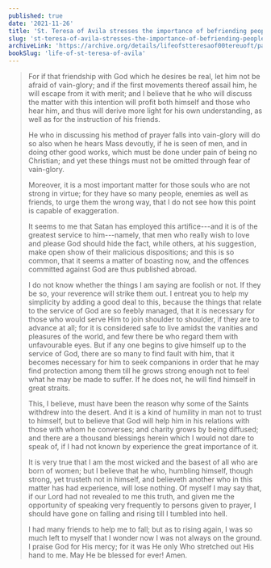 ```yaml
---
published: true
date: '2021-11-26'
title: 'St. Teresa of Avila stresses the importance of befriending people who are also earnestly striving to be holy'
slug: 'st-teresa-of-avila-stresses-the-importance-of-befriending-people-who-are-also-earnestly-striving-to-be-holy'
archiveLink: 'https://archive.org/details/lifeofstteresaof00tereuoft/page/55?view=theater'
bookSlug: 'life-of-st-teresa-of-avila'
---
```


> For if that friendship with God which he desires be real, let him not be afraid of vain-glory; and if the first movements thereof assail him, he will escape from it with merit; and I believe that he who will discuss the matter with this intention will profit both himself and those who hear him, and thus will derive more light for his own understanding, as well as for the instruction of his friends.
> 
> He who in discussing his method of prayer falls into vain-glory will do so also when he hears Mass devoutly, if he is seen of men, and in doing other good works, which must be done under pain of being no Christian; and yet these things must not be omitted through fear of vain-glory.
>
> Moreover, it is a most important matter for those souls who are not strong in virtue; for they have so many people, enemies as well as friends, to urge them the wrong way, that I do not see how this point is capable of exaggeration.
> 
> It seems to me that Satan has employed this artifice---and it is of the greatest service to him---namely, that men who really wish to love and please God should hide the fact, while others, at his suggestion, make open show of their malicious dispositions; and this is so common, that it seems a matter of boasting now, and the offences committed against God are thus published abroad.
>
> I do not know whether the things I am saying are foolish or not. If they be so, your reverence will strike them out. I entreat you to help my simplicity by adding a good deal to this, because the things that relate to the service of God are so feebly managed, that it is necessary for those who would serve Him to join shoulder to shoulder, if they are to advance at all; for it is considered safe to live amidst the vanities and pleasures of the world, and few there be who regard them with unfavourable eyes. But if any one begins to give himself up to the service of God, there are so many to find fault with him, that it becomes necessary for him to seek companions in order that he may find protection among them till he grows strong enough not to feel what he may be made to suffer. If he does not, he will find himself in great straits.
> 
> This, I believe, must have been the reason why some of the Saints withdrew into the desert. And it is a kind of humility in man not to trust to himself, but to believe that God will help him in his relations with those with whom he converses; and charity grows by being diffused; and there are a thousand blessings herein which I would not dare to speak of, if I had not known by experience the great importance of it.
> 
> It is very true that I am the most wicked and the basest of all who are born of women; but I believe that he who, humbling himself, though strong, yet trusteth not in himself, and believeth another who in this matter has had experience, will lose nothing. Of myself I may say that, if our Lord had not revealed to me this truth, and given me the opportunity of speaking very frequently to persons given to prayer, I should have gone on falling and rising till I tumbled into hell.
> 
> I had many friends to help me to fall; but as to rising again, I was so much left to myself that I wonder now I was not always on the ground. I praise God for His mercy; for it was He only Who stretched out His hand to me. May He be blessed for ever! Amen.